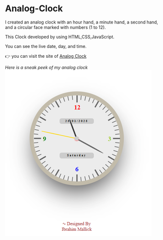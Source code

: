 # Analog-Clock
I created an analog clock with an hour hand, a minute hand, a second hand, and a circular face marked with numbers (1 to 12).
<p>This Clock developed by using HTML,CSS,JavaScript.</p>
<p>You can see the live date, day, and time.</p>
<P>👉 you can visit the site of <a href="https://ibrahimmallik786.github.io/Analog-Clock/">Analog Clock</a></P>
<i>Here is a sneak peek of my analog clock</i>
<img src="https://github.com/IbrahimMallik786/Analog-Clock/blob/c2e7cd73328bd8bad3e357ab1ba0b1283702170e/Clock_img.png"alt="Analog Clock"/>
